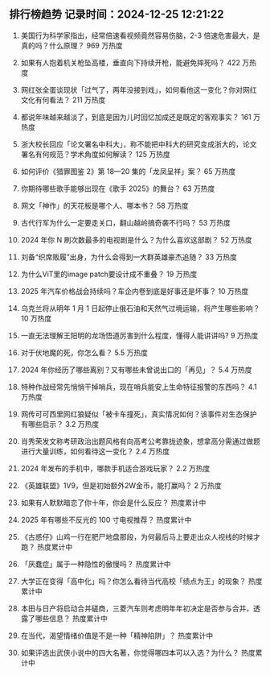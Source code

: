 
## 排行榜趋势 记录时间：2024-12-25 12:21:22
  
  1. 美国行为科学家指出，经常倍速看视频竟然容易伤脑，2-3 倍速危害最大，是真的吗？什么原理？ 969 万热度
    
  2. 如果有人抱着机关枪坠高楼，垂直向下持续开枪，能避免摔死吗？ 422 万热度
    
  3. 网红张全蛋谈现状「过气了，两年没接到戏」，如何看他这一变化？你对网红文化有何看法？ 211 万热度
    
  4. 都说年味越来越淡了，到底是因为儿时回忆加成还是既定的客观事实？ 161 万热度
    
  5. 浙大校长回应「论文署名中科大」，称不能把中科大的研究变成浙大的，论文署名有何规范？学术角度如何解读？ 125 万热度
    
  6. 如何评价《猎罪图鉴 2》第 18—20 集的「龙凤呈祥」案？ 65 万热度
    
  7. 你期待哪些歌手能够出现在《歌手 2025》的舞台？ 63 万热度
    
  8. 网文「神作」的天花板是哪个人、哪本书？ 58 万热度
    
  9. 古代行军为什么一定要走关口，翻山越岭搞奇袭不行吗？ 53 万热度
    
  10. 2024 年你 N 刷次数最多的电视剧是什么？为什么喜欢这部剧？ 52 万热度
    
  11. 刘备“织席贩履”出身，为什么会得到一大群英雄豪杰追随？ 33 万热度
    
  12. 为什么ViT里的image patch要设计成不重叠？ 19 万热度
    
  13. 2025 年汽车价格战会持续吗？车企内卷到底是好事还是坏事？ 10 万热度
    
  14. 乌克兰将从明年 1 月 1 日起停止俄石油和天然气过境运输，将产生哪些影响？ 10 万热度
    
  15. 一直无法理解王阳明的龙场悟道厉害到什么程度，懂得人能讲讲吗? 9 万热度
    
  16. 对于伏地魔的死，你怎么看？ 5.5 万热度
    
  17. 2024 年你经历了哪些离别？又有哪些未曾说出口的「再见」？ 5.4 万热度
    
  18. 特种作战经常先悄悄干掉哨兵，现在哨兵能安上生命特征报警的东西吗？ 4.1 万热度
    
  19. 网传可可西里网红狼疑似「被卡车撞死」，真实情况如何？该事件对生态保护有哪些启示？ 3.2 万热度
    
  20. 肖秀荣发文称考研政治出题风格有向高考公考靠拢迹象，想拿高分需通过做题进行大量训练，如何看待这一变化？ 2.4 万热度
    
  21. 2024 年发布的手机中，哪款手机适合游戏玩家？ 2.2 万热度
    
  22. 《英雄联盟》1V9，但是初始额外2W金币，能打赢吗？ 2 万热度
    
  23. 如果有人默默暗恋了你十年，你会是什么反应？ 热度累计中
    
  24. 2025 年有哪些不反光的 100 寸电视推荐？ 热度累计中
    
  25. 《古惑仔》山鸡一行在肥尸地盘那段，为何最后马上要走出众人视线的时候才跑？ 热度累计中
    
  26. 「厌蠢症」属于一种隐性的傲慢吗？ 热度累计中
    
  27. 大学正在变得「高中化」吗？你怎么看待当代高校「绩点为王」的现象？ 热度累计中
    
  28. 本田与日产将启动合并磋商，三菱汽车则考虑明年年初决定是否参与合并，透露了哪些信息？ 热度累计中
    
  29. 在当代，渴望情绪价值是不是一种「精神陷阱」？ 热度累计中
    
  30. 如果评选出武侠小说中的四大名著，你觉得哪四本可以入选？为什么？ 热度累计中
    